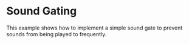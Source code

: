 # Sound Gating
This example shows how to implement a simple sound gate to prevent sounds from being played to frequently.
